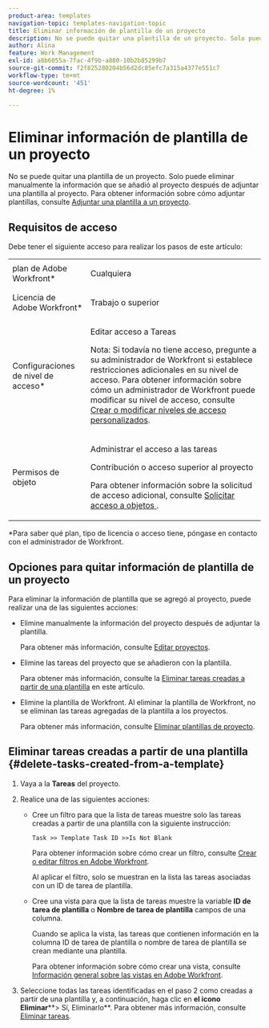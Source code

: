 ```yaml
---
product-area: templates
navigation-topic: templates-navigation-topic
title: Eliminar información de plantilla de un proyecto
description: No se puede quitar una plantilla de un proyecto. Solo puede eliminar manualmente la información que se añadió al proyecto después de adjuntar una plantilla al proyecto. Para obtener información sobre cómo adjuntar plantillas, consulte Adjuntar una plantilla a un proyecto.
author: Alina
feature: Work Management
exl-id: a8b6055a-7fac-4f9b-a880-10b2b85299b7
source-git-commit: f2f825280204b56d2dc85efc7a315a4377e551c7
workflow-type: tm+mt
source-wordcount: '451'
ht-degree: 1%

---
```


# Eliminar información de plantilla de un proyecto

No se puede quitar una plantilla de un proyecto. Solo puede eliminar manualmente la información que se añadió al proyecto después de adjuntar una plantilla al proyecto. Para obtener información sobre cómo adjuntar plantillas, consulte [Adjuntar una plantilla a un proyecto](../../../manage-work/projects/create-and-manage-templates/attach-template-to-project.md).

## Requisitos de acceso

Debe tener el siguiente acceso para realizar los pasos de este artículo:

<table style="table-layout:auto"> 
 <col> 
 <col> 
 <tbody> 
  <tr> 
   <td role="rowheader">plan de Adobe Workfront*</td> 
   <td> <p>Cualquiera</p> </td> 
  </tr> 
  <tr> 
   <td role="rowheader">Licencia de Adobe Workfront*</td> 
   <td> <p>Trabajo o superior</p> </td> 
  </tr> 
  <tr> 
   <td role="rowheader">Configuraciones de nivel de acceso*</td> 
   <td> <p>Editar acceso a Tareas</p> <p>Nota: Si todavía no tiene acceso, pregunte a su administrador de Workfront si establece restricciones adicionales en su nivel de acceso. Para obtener información sobre cómo un administrador de Workfront puede modificar su nivel de acceso, consulte <a href="../../../administration-and-setup/add-users/configure-and-grant-access/create-modify-access-levels.md" class="MCXref xref">Crear o modificar niveles de acceso personalizados</a>.</p> </td> 
  </tr> 
  <tr> 
   <td role="rowheader">Permisos de objeto</td> 
   <td> <p>Administrar el acceso a las tareas </p> <p>Contribución o acceso superior al proyecto </p> <p>Para obtener información sobre la solicitud de acceso adicional, consulte <a href="../../../workfront-basics/grant-and-request-access-to-objects/request-access.md" class="MCXref xref">Solicitar acceso a objetos </a>.</p> </td> 
  </tr> 
 </tbody> 
</table>

&#42;Para saber qué plan, tipo de licencia o acceso tiene, póngase en contacto con el administrador de Workfront.

## Opciones para quitar información de plantilla de un proyecto

Para eliminar la información de plantilla que se agregó al proyecto, puede realizar una de las siguientes acciones:

* Elimine manualmente la información del proyecto después de adjuntar la plantilla.

   Para obtener más información, consulte [Editar proyectos](../../../manage-work/projects/manage-projects/edit-projects.md).

* Elimine las tareas del proyecto que se añadieron con la plantilla.

   Para obtener más información, consulte la [Eliminar tareas creadas a partir de una plantilla](#delete-tasks-created-from-a-template) en este artículo.

* Elimine la plantilla de Workfront. Al eliminar la plantilla de Workfront, no se eliminan las tareas agregadas de la plantilla a los proyectos.

   Para obtener más información, consulte [Eliminar plantillas de proyecto](../../../manage-work/projects/create-and-manage-templates/delete-templates.md).

## Eliminar tareas creadas a partir de una plantilla {#delete-tasks-created-from-a-template}

1. Vaya a la **Tareas** del proyecto.
1. Realice una de las siguientes acciones:

   * Cree un filtro para que la lista de tareas muestre solo las tareas creadas a partir de una plantilla con la siguiente instrucción:

      ```
      Task >> Template Task ID >>Is Not Blank
      ```

      Para obtener información sobre cómo crear un filtro, consulte [Crear o editar filtros en Adobe Workfront](../../../reports-and-dashboards/reports/reporting-elements/create-filters.md).

      Al aplicar el filtro, solo se muestran en la lista las tareas asociadas con un ID de tarea de plantilla.

   * Cree una vista para que la lista de tareas muestre la variable **ID de tarea de plantilla** o **Nombre de tarea de plantilla** campos de una columna.

      Cuando se aplica la vista, las tareas que contienen información en la columna ID de tarea de plantilla o nombre de tarea de plantilla se crean mediante una plantilla.

      Para obtener información sobre cómo crear una vista, consulte [Información general sobre las vistas en Adobe Workfront](../../../reports-and-dashboards/reports/reporting-elements/views-overview.md).

1. Seleccione todas las tareas identificadas en el paso 2 como creadas a partir de una plantilla y, a continuación, haga clic en **el icono Eliminar****> Sí, Eliminarlo**. Para obtener más información, consulte [Eliminar tareas](../../../manage-work/tasks/manage-tasks/delete-tasks.md).
